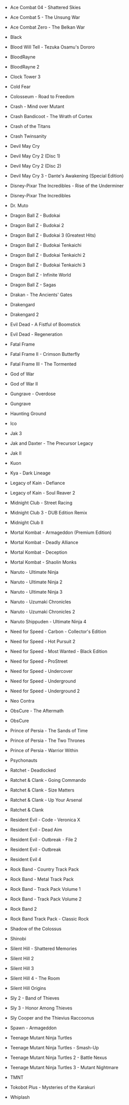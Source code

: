 - Ace Combat 04 - Shattered Skies 
- Ace Combat 5 - The Unsung War  
- Ace Combat Zero - The Belkan War 

- Black
- Blood Will Tell - Tezuka Osamu's Dororo 

- BloodRayne 
- BloodRayne 2 

- Clock Tower 3 
- Cold Fear  
- Colosseum - Road to Freedom 

- Crash - Mind over Mutant 
- Crash Bandicoot - The Wrath of Cortex
- Crash of the Titans 
- Crash Twinsanity  

- Devil May Cry 
- Devil May Cry 2  (Disc 1)
- Devil May Cry 2  (Disc 2)
- Devil May Cry 3 - Dante's Awakening   (Special Edition)

- Disney-Pixar The Incredibles - Rise of the Underminer 
- Disney-Pixar The Incredibles 

- Dr. Muto 

- Dragon Ball Z - Budokai 
- Dragon Ball Z - Budokai 2 
- Dragon Ball Z - Budokai 3  (Greatest Hits)
- Dragon Ball Z - Budokai Tenkaichi 
- Dragon Ball Z - Budokai Tenkaichi 2  
- Dragon Ball Z - Budokai Tenkaichi 3  
- Dragon Ball Z - Infinite World 
- Dragon Ball Z - Sagas 

- Drakan - The Ancients' Gates 

- Drakengard 
- Drakengard 2 

- Evil Dead - A Fistful of Boomstick 
- Evil Dead - Regeneration 

- Fatal Frame 
- Fatal Frame II - Crimson Butterfly 
- Fatal Frame III - The Tormented 

- God of War 
- God of War II 

- Gungrave - Overdose 
- Gungrave 

- Haunting Ground 
- Ico

- Jak 3  
- Jak and Daxter - The Precursor Legacy   
- Jak II   

- Kuon 
- Kya - Dark Lineage 

- Legacy of Kain - Defiance 
- Legacy of Kain - Soul Reaver 2  

- Midnight Club - Street Racing 
- Midnight Club 3 - DUB Edition Remix 
- Midnight Club II 

- Mortal Kombat - Armageddon  (Premium Edition)
- Mortal Kombat - Deadly Alliance 
- Mortal Kombat - Deception 
- Mortal Kombat - Shaolin Monks 

- Naruto - Ultimate Ninja 
- Naruto - Ultimate Ninja 2 
- Naruto - Ultimate Ninja 3 
- Naruto - Uzumaki Chronicles 
- Naruto - Uzumaki Chronicles 2 
- Naruto Shippuden - Ultimate Ninja 4  

- Need for Speed - Carbon - Collector's Edition  
- Need for Speed - Hot Pursuit 2 
- Need for Speed - Most Wanted - Black Edition 
- Need for Speed - ProStreet 
- Need for Speed - Undercover  
- Need for Speed - Underground 
- Need for Speed - Underground 2 

- Neo Contra 

- ObsCure - The Aftermath  
- ObsCure  

- Prince of Persia - The Sands of Time  
- Prince of Persia - The Two Thrones  
- Prince of Persia - Warrior Within  

- Psychonauts 

- Ratchet - Deadlocked  
- Ratchet & Clank - Going Commando  
- Ratchet & Clank - Size Matters 
- Ratchet & Clank - Up Your Arsenal  
- Ratchet & Clank  

- Resident Evil - Code - Veronica X 
- Resident Evil - Dead Aim 
- Resident Evil - Outbreak - File 2 
- Resident Evil - Outbreak  
- Resident Evil 4 

- Rock Band - Country Track Pack 
- Rock Band - Metal Track Pack 
- Rock Band - Track Pack Volume 1 
- Rock Band - Track Pack Volume 2 
- Rock Band 2 
- Rock Band Track Pack - Classic Rock 

- Shadow of the Colossus
- Shinobi 

- Silent Hill - Shattered Memories  
- Silent Hill 2   
- Silent Hill 3  
- Silent Hill 4 - The Room  
- Silent Hill Origins  

- Sly 2 - Band of Thieves 
- Sly 3 - Honor Among Thieves 
- Sly Cooper and the Thievius Raccoonus 

- Spawn - Armageddon 

- Teenage Mutant Ninja Turtles
- Teenage Mutant Ninja Turtles - Smash-Up
- Teenage Mutant Ninja Turtles 2 - Battle Nexus 
- Teenage Mutant Ninja Turtles 3 - Mutant Nightmare 

- TMNT  
- Tokobot Plus - Mysteries of the Karakuri 
- Whiplash 